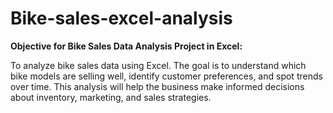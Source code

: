 # Bike-sales-excel-analysis

**Objective for Bike Sales Data Analysis Project in Excel:**

To analyze bike sales data using Excel. The goal is to understand which bike models are selling well, identify customer preferences, and spot trends over time. This analysis will help the business make informed decisions about inventory, marketing, and sales strategies.
